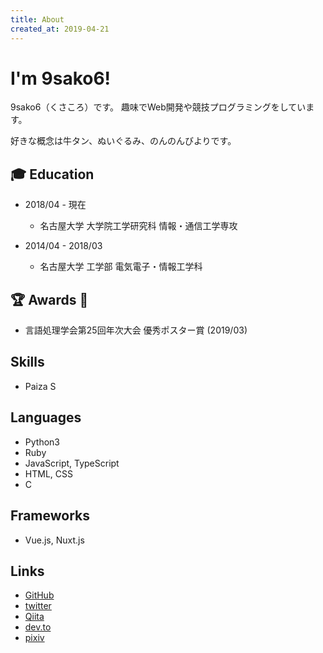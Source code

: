 ```yaml
---
title: About
created_at: 2019-04-21
---
```


# I'm 9sako6!
9sako6（くさころ）です。
趣味でWeb開発や競技プログラミングをしています。

好きな概念は牛タン、ぬいぐるみ、のんのんびよりです。

## 🎓 Education
- 2018/04 - 現在
  - 名古屋大学 大学院工学研究科 情報・通信工学専攻

- 2014/04 - 2018/03
  - 名古屋大学 工学部 電気電子・情報工学科


## 🏆 Awards 🎉
- 言語処理学会第25回年次大会 優秀ポスター賞 (2019/03)

## Skills
- Paiza S

## Languages
- Python3
- Ruby
- JavaScript, TypeScript
- HTML, CSS
- C

## Frameworks
- Vue.js, Nuxt.js

## Links
- [GitHub](https://github.com/9sako6)
- [twitter](https://twitter.com/9sako6)
- [Qiita](https://qiita.com/9sako6)
- [dev.to](https://dev.to/9sako6)
- [pixiv](https://www.pixiv.net/member.php?id=13599483)

